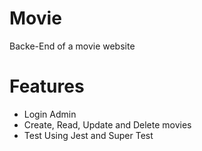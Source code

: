 # Movie
Backe-End of a movie website 

# Features
+ Login Admin
+ Create, Read, Update and Delete movies
+ Test Using Jest and Super Test
